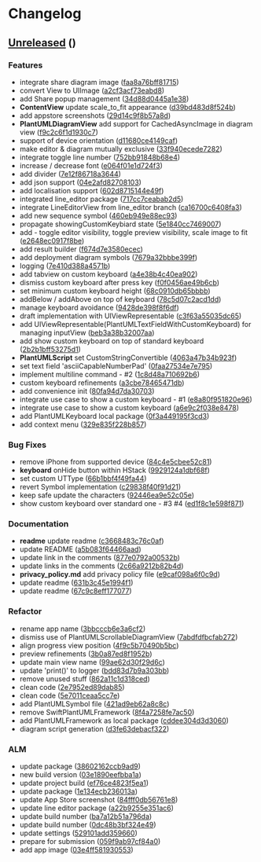 # Changelog



## [Unreleased](https://gitlab.com/html-validate/html-validate/compare/Unreleased) ()

### Features

 -  integrate share diagram image ([faa8a76bff81715](https://gitlab.com/html-validate/html-validate/commit/faa8a76bff81715bb2f0a85ec8b8ce75652ea597))
 -  convert View to UIImage ([a2cf3acf73eabd8](https://gitlab.com/html-validate/html-validate/commit/a2cf3acf73eabd87315b7f7497293301a8ae1eb1))
 -  add Share popup management ([34d88d0445a1e38](https://gitlab.com/html-validate/html-validate/commit/34d88d0445a1e38372efc1dafdd9e74d73535c8b))
 -  **ContentView**  update scale_to_fit appearance ([d39bd483d8f524b](https://gitlab.com/html-validate/html-validate/commit/d39bd483d8f524b537fcb3379e31159175210b59))
 -  add appstore screenshots ([29d14c9f8b57a8d](https://gitlab.com/html-validate/html-validate/commit/29d14c9f8b57a8d22750e9b685a817c67490303f))
 -  **PlantUMLDiagramView**  add support for CachedAsyncImage in diagram view ([f9c2c6f1d1930c7](https://gitlab.com/html-validate/html-validate/commit/f9c2c6f1d1930c77c4220ae9ccf5d4dcff4604b0))
 -  support of device orientation ([d11680ce4149caf](https://gitlab.com/html-validate/html-validate/commit/d11680ce4149caf2442d017771477a80d2673815))
 -  make editor & diagram mutually exclusive ([33f940ecede7282](https://gitlab.com/html-validate/html-validate/commit/33f940ecede728294ff872568d6c09397c86431c))
 -  integrate toggle line number ([752bb91848b68e4](https://gitlab.com/html-validate/html-validate/commit/752bb91848b68e4420a9635673a8a1a56059671b))
 -  increase / decrease font ([e064f01e1d724f3](https://gitlab.com/html-validate/html-validate/commit/e064f01e1d724f39531865ff8432b34045ecc4fd))
 -  add divider ([7e12f86718a3644](https://gitlab.com/html-validate/html-validate/commit/7e12f86718a3644ca3b410dcfdefd09373e0cf2f))
 -  add json support ([04e2afd82708103](https://gitlab.com/html-validate/html-validate/commit/04e2afd82708103e5b2e960bdac91b244c16abc9))
 -  add localisation support ([602d8715144e49f](https://gitlab.com/html-validate/html-validate/commit/602d8715144e49fa0494c63fc946bed7612a0a83))
 -  integrated line_editor package ([717cc7ceabab2d5](https://gitlab.com/html-validate/html-validate/commit/717cc7ceabab2d588763827c70930e874f24c4ca))
 -  integrate LineEditorView from line_editor branch ([ca16700c6408fa3](https://gitlab.com/html-validate/html-validate/commit/ca16700c6408fa3d795fe4425b9d83f0fc006e5c))
 -  add new sequence symbol ([460eb949e88ec93](https://gitlab.com/html-validate/html-validate/commit/460eb949e88ec9360929c45272127d3723ea14df))
 -  propagate showingCustomKeybiard state ([5e1840cc7469007](https://gitlab.com/html-validate/html-validate/commit/5e1840cc746900767bd4482c0f69adf837f59f2f))
 -  add - toggle editor visibility, toggle preview visibility, scale image to fit ([e2648ec0917f8be](https://gitlab.com/html-validate/html-validate/commit/e2648ec0917f8bee9157e14d548f957eb50f95d6))
 -  add result builder ([f674d7e3580ecec](https://gitlab.com/html-validate/html-validate/commit/f674d7e3580ecec13173689161c8f99101c83a02))
 -  add deployment diagram symbols ([7679a32bbbe399f](https://gitlab.com/html-validate/html-validate/commit/7679a32bbbe399f6ee42a0a1de26b3711bc37d9f))
 -  logging ([7e410d388a4571b](https://gitlab.com/html-validate/html-validate/commit/7e410d388a4571bcc154df8591c922934b018bbe))
 -  add tabview on custom keyboard ([a4e38b4c40ea902](https://gitlab.com/html-validate/html-validate/commit/a4e38b4c40ea9022ebde62e821ac9f57514ae422))
 -  dismiss custom keyboard after press key ([f0f0456ae49b6cb](https://gitlab.com/html-validate/html-validate/commit/f0f0456ae49b6cbf8b89e97577defeb66fa9d73a))
 -  set minimum custom keyboard height ([68c0910db65bbbb](https://gitlab.com/html-validate/html-validate/commit/68c0910db65bbbb7fd59099e29ea6a5001fbc45b))
 -  addBelow / addAbove on top of keyboard ([78c5d07c2acd1dd](https://gitlab.com/html-validate/html-validate/commit/78c5d07c2acd1dddf11f435dfe56a1a5b376902d))
 -  manage keyboard avoidance ([9428de398f8f6df](https://gitlab.com/html-validate/html-validate/commit/9428de398f8f6dfe880e14113bbadb3782b902ac))
 -  draft implementation with UIViewRepresentable ([c3f63a55035dc65](https://gitlab.com/html-validate/html-validate/commit/c3f63a55035dc6565800214f11303d96b9c35c0a))
 -  add UIViewRepresentable(PlantUMLTextFieldWithCustomKeyboard) for managing inputView ([beb3a38b32007aa](https://gitlab.com/html-validate/html-validate/commit/beb3a38b32007aac3da1a6450988afecfb879afc))
 -  add show custom keyboard on top of standard keyboard ([2b2b1bff53275d1](https://gitlab.com/html-validate/html-validate/commit/2b2b1bff53275d109a65a8fb5faf26ea9963ad9d))
 -  **PlantUMLScript**  set CustomStringConvertible ([4063a47b34b923f](https://gitlab.com/html-validate/html-validate/commit/4063a47b34b923f6116cac4b9612bdd28fb78593))
 -  set text field 'asciiCapableNumberPad' ([0faa27534e7e795](https://gitlab.com/html-validate/html-validate/commit/0faa27534e7e795285848e7d58d1859649878de1))
 -  implement multiline command  - #2 ([1c8d48a710692b6](https://gitlab.com/html-validate/html-validate/commit/1c8d48a710692b6c24cd1a3e52bb5693ea630877))
 -  custom keyboard refinements ([a3cbe78465471db](https://gitlab.com/html-validate/html-validate/commit/a3cbe78465471db4319002dd7679c0b1818ae259))
 -  add convenience init ([80fa94d7da30703](https://gitlab.com/html-validate/html-validate/commit/80fa94d7da307038f22b4b707d9d300a12b6924d))
 -  integrate use case to show a custom keyboard  - #1 ([e8a80f951820e96](https://gitlab.com/html-validate/html-validate/commit/e8a80f951820e96388351dc9493ee75e8cb86e3c))
 -  integrate use case to show a custom keyboard ([a6e9c2f038e8478](https://gitlab.com/html-validate/html-validate/commit/a6e9c2f038e8478891fa4af9d2cbacbbcb3a5899))
 -  add PlantUMLKeyboard local package ([0f3a449195f3cd3](https://gitlab.com/html-validate/html-validate/commit/0f3a449195f3cd345ec8638f8e5ba23e81cc4082))
 -  add context menu ([329e835f228b857](https://gitlab.com/html-validate/html-validate/commit/329e835f228b857a3bdcf38b646e0dc9b08b55d8))

### Bug Fixes

 -  remove iPhone from supported device ([84c4e5cbee52c81](https://gitlab.com/html-validate/html-validate/commit/84c4e5cbee52c812560c62597f0209255838c74d))
 -  **keyboard**  onHide button within HStack ([9929124a1dbf68f](https://gitlab.com/html-validate/html-validate/commit/9929124a1dbf68f33a819f7b8139e822011b5e4e))
 -  set custom UTType ([66b1bbf4f49fa44](https://gitlab.com/html-validate/html-validate/commit/66b1bbf4f49fa445971c2f2592358c1d266db15b))
 -  revert Symbol implementation ([c29838f40f91d21](https://gitlab.com/html-validate/html-validate/commit/c29838f40f91d21aafe0881ed7d7072c25560a65))
 -  keep safe update the characters ([92446ea9e52c05e](https://gitlab.com/html-validate/html-validate/commit/92446ea9e52c05e7b44a8e7f15fe08936ab6187e))
 -  show custom keyboard over standard one - #3 #4 ([ed1f8c1e598f871](https://gitlab.com/html-validate/html-validate/commit/ed1f8c1e598f871ca089100cf94bd9011842d5ce))

### Documentation

 -  **readme**  update readme ([c3668483c76c0af](https://gitlab.com/html-validate/html-validate/commit/c3668483c76c0af7e7350e860f25d7370795552f))
 -  update README ([a5b083f64466aad](https://gitlab.com/html-validate/html-validate/commit/a5b083f64466aadb629cb32168d2e9a5683d268e))
 -  update link in the comments ([877e0792a00532b](https://gitlab.com/html-validate/html-validate/commit/877e0792a00532b4ff49a2e51bb817583f36d10b))
 -  update links in the comments ([2c66a9212b82b4d](https://gitlab.com/html-validate/html-validate/commit/2c66a9212b82b4d8789d98a3c3850cc7192f0fa5))
 -  **privacy_policy.md**  add privacy policy file ([e9caf098a6f0c9d](https://gitlab.com/html-validate/html-validate/commit/e9caf098a6f0c9d780361cd48ecdc5f03bc82cea))
 -  update readme ([631b3c45e1994f1](https://gitlab.com/html-validate/html-validate/commit/631b3c45e1994f19e7f1cfd02f204bfb33c64ed3))
 -  update readme ([67c9c8eff177077](https://gitlab.com/html-validate/html-validate/commit/67c9c8eff1770772b45c148daf6dfcfb7e2e30cd))

### Refactor

 -  rename app name ([3bbcccb6e3a6cf2](https://gitlab.com/html-validate/html-validate/commit/3bbcccb6e3a6cf2d5b469bcb0b221337eda47344))
 -  dismiss use of PlantUMLScrollableDiagramView ([7abdfdfbcfab272](https://gitlab.com/html-validate/html-validate/commit/7abdfdfbcfab272e3cd4c1270b5a7d391fb46616))
 -  align progress view position ([4f9c5b70490b5bc](https://gitlab.com/html-validate/html-validate/commit/4f9c5b70490b5bce618c3d99a407efb4234083c3))
 -  preview refinements ([3b0a87ed8f1952b](https://gitlab.com/html-validate/html-validate/commit/3b0a87ed8f1952b405cc8cbeead46d44b7acfb9e))
 -  update main view name ([99ae62d30f29d6c](https://gitlab.com/html-validate/html-validate/commit/99ae62d30f29d6c58aeded19c7430b9c030e628f))
 -  update 'print()' to logger ([bdd83d7b9a303bb](https://gitlab.com/html-validate/html-validate/commit/bdd83d7b9a303bb16abd4f83949c25259771a920))
 -  remove unused stuff ([862a11c1d318ced](https://gitlab.com/html-validate/html-validate/commit/862a11c1d318ced67051f36c6e7d41e9e8670ce6))
 -  clean code ([2e7952ed89dab85](https://gitlab.com/html-validate/html-validate/commit/2e7952ed89dab8572be47a3c0c0b04cdcf04ef3e))
 -  clean code ([5e7011ceaa5cc7e](https://gitlab.com/html-validate/html-validate/commit/5e7011ceaa5cc7e5fc9d403c490838efab244c43))
 -  add PlantUMLSymbol file ([421ad9eb62a8c8c](https://gitlab.com/html-validate/html-validate/commit/421ad9eb62a8c8c28f3fe980f7dd24acd7934dd5))
 -  remove SwiftPlantUMLFramework ([8f4a7258fe7ac50](https://gitlab.com/html-validate/html-validate/commit/8f4a7258fe7ac50d96d2a98dc600a8a198531fc7))
 -  add PlantUMLFramework as local package ([cddee304d3d3060](https://gitlab.com/html-validate/html-validate/commit/cddee304d3d3060bb864f153bcebf8ab7978a8ac))
 -  diagram script generation ([d3fe63debacf322](https://gitlab.com/html-validate/html-validate/commit/d3fe63debacf3228c072c5ea0be3c8dd2b09c26d))

### ALM 

 -  update package ([38602162ccb9ad9](https://gitlab.com/html-validate/html-validate/commit/38602162ccb9ad962ff1594fa43ad86c5b920619))
 -  new build version ([03e1890eefbba1a](https://gitlab.com/html-validate/html-validate/commit/03e1890eefbba1ae69416c08d61cc0483fd139fd))
 -  update project build ([ef76ce4823f5ea1](https://gitlab.com/html-validate/html-validate/commit/ef76ce4823f5ea1b518bfa6f79243018237d23a1))
 -  update package ([1e134ecb236013a](https://gitlab.com/html-validate/html-validate/commit/1e134ecb236013a1d423854c4e6a2cd5f472ea0e))
 -  update App Store screenshot ([84fff0db56761e8](https://gitlab.com/html-validate/html-validate/commit/84fff0db56761e83e3ce67a5bde321d54de3ca8f))
 -  update line editor package ([a22b9255e351ac6](https://gitlab.com/html-validate/html-validate/commit/a22b9255e351ac61d92b9b0ddfbf8dd719857d4c))
 -  update build number ([ba7a12b51a796da](https://gitlab.com/html-validate/html-validate/commit/ba7a12b51a796da16480e541de73808be3ff9118))
 -  update build number ([0dc48b3bf324e49](https://gitlab.com/html-validate/html-validate/commit/0dc48b3bf324e491729570aa3ba5362223fe4592))
 -  update settings ([529101add359660](https://gitlab.com/html-validate/html-validate/commit/529101add35966087c6a64ebba9d99f2500978ea))
 -  prepare for submission ([059f9ab97cf84a0](https://gitlab.com/html-validate/html-validate/commit/059f9ab97cf84a07e01f9414a7532d99bf6637eb))
 -  add app image ([03e4ff581930553](https://gitlab.com/html-validate/html-validate/commit/03e4ff581930553fcf8eea8144a748b8a21ee6e0))

